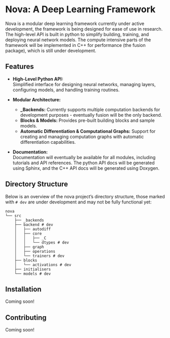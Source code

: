 # Nova: A Deep Learning Framework

Nova is a modular deep learning framework currently under active development, the framework is being designed for ease of use in research.
The high-level API is built in python to simplify building, training, and deploying neural network models. The compute intensive
parts of the framework will be implemented in C++ for performance (the fusion package), which is still under development.

## Features

- **High-Level Python API:**  
  Simplified interface for designing neural networks, managing layers, configuring models, and handling training routines.

- **Modular Architecture:**  
  - **_Backends:** Currently supports multiple computation backends for development purposes - eventually fusion will be the only backend.
  - **Blocks & Models:** Provides pre-built building blocks and sample models.
  - **Automatic Differentiation & Computational Graphs:** Support for creating and managing computation graphs with automatic differentiation capabilities.

- **Documentation:**  
  Documentation will eventually be available for all modules, including tutorials and API references. The python API docs will be generated using Sphinx, and the C++ API docs will be generated using Doxygen.

## Directory Structure

Below is an overview of the nova project’s directory structure, those marked with `# dev` are under development and may not be fully functional yet:
```plaintext
nova
└── src
    ├── _backends
    ├── backend # dev
    │   ├── autodiff
    │   ├── core
    │   │   ├── _C
    │   │   └── dtypes # dev
    │   ├── graph 
    │   ├── operations
    │   └── trainers # dev
    ├── blocks
    │   └── activations # dev
    ├── initialisers 
    └── models # dev
```

## Installation 
Coming soon!

## Contributing
Coming soon!

